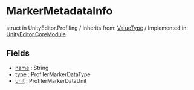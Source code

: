# MarkerMetadataInfo
struct in UnityEditor.Profiling
 / Inherits from: <a href="https://docs.unity3d.com/6000.0/Documentation/ScriptReference/ValueType.html" target="_blank">ValueType</a> / Implemented in: <a href="https://docs.unity3d.com/6000.0/Documentation/ScriptReference/UnityEditor.CoreModule.html" target="_blank">UnityEditor.CoreModule</a>
## Fields
- <a href="https://docs.unity3d.com/6000.0/Documentation/ScriptReference/MarkerMetadataInfo-name.html" target="_blank">name</a> : String
- <a href="https://docs.unity3d.com/6000.0/Documentation/ScriptReference/MarkerMetadataInfo-type.html" target="_blank">type</a> : ProfilerMarkerDataType
- <a href="https://docs.unity3d.com/6000.0/Documentation/ScriptReference/MarkerMetadataInfo-unit.html" target="_blank">unit</a> : ProfilerMarkerDataUnit
